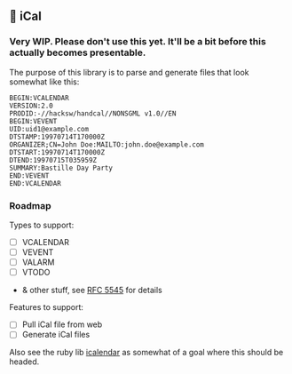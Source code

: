 ## 📅 iCal

### Very WIP. Please don't use this yet. It'll be a bit before this actually becomes presentable.

The purpose of this library is to parse and generate files that look somewhat like this:

```
BEGIN:VCALENDAR
VERSION:2.0
PRODID:-//hacksw/handcal//NONSGML v1.0//EN
BEGIN:VEVENT
UID:uid1@example.com
DTSTAMP:19970714T170000Z
ORGANIZER;CN=John Doe:MAILTO:john.doe@example.com
DTSTART:19970714T170000Z
DTEND:19970715T035959Z
SUMMARY:Bastille Day Party
END:VEVENT
END:VCALENDAR
```

### Roadmap

Types to support:

 - [ ] VCALENDAR
 - [ ] VEVENT
 - [ ] VALARM
 - [ ] VTODO
 - & other stuff, see [RFC 5545](https://tools.ietf.org/html/rfc5545) for details

Features to support:

 - [ ] Pull iCal file from web
 - [ ] Generate iCal files

Also see the ruby lib [icalendar](https://github.com/icalendar/icalendar) as somewhat of a goal where this should be headed.
